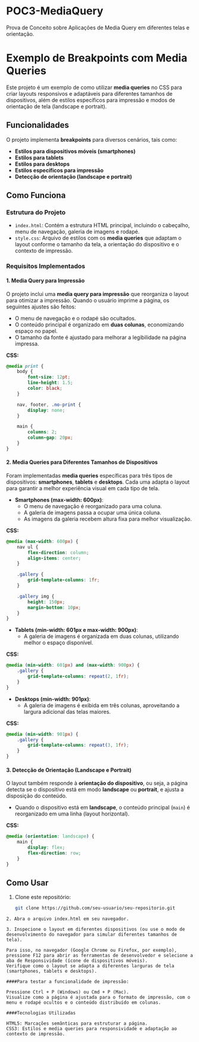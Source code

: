 # POC3-MediaQuery
Prova de Conceito sobre Aplicações de Media Query em diferentes telas e orientação.
# Exemplo de Breakpoints com Media Queries

Este projeto é um exemplo de como utilizar **media queries** no CSS para criar layouts responsivos e adaptáveis para diferentes tamanhos de dispositivos, além de estilos específicos para impressão e modos de orientação de tela (landscape e portrait).

## Funcionalidades

O projeto implementa **breakpoints** para diversos cenários, tais como:

- **Estilos para dispositivos móveis (smartphones)**
- **Estilos para tablets**
- **Estilos para desktops**
- **Estilos específicos para impressão**
- **Detecção de orientação (landscape e portrait)**

## Como Funciona

### Estrutura do Projeto

- `index.html`: Contém a estrutura HTML principal, incluindo o cabeçalho, menu de navegação, galeria de imagens e rodapé.
- `style.css`: Arquivo de estilos com os **media queries** que adaptam o layout conforme o tamanho da tela, a orientação do dispositivo e o contexto de impressão.

### Requisitos Implementados

#### 1. Media Query para Impressão

O projeto inclui uma **media query para impressão** que reorganiza o layout para otimizar a impressão. Quando o usuário imprime a página, os seguintes ajustes são feitos:

- O menu de navegação e o rodapé são ocultados.
- O conteúdo principal é organizado em **duas colunas**, economizando espaço no papel.
- O tamanho da fonte é ajustado para melhorar a legibilidade na página impressa.

**CSS:**
```css
@media print {
    body {
        font-size: 12pt;
        line-height: 1.5;
        color: black;
    }

    nav, footer, .no-print {
        display: none;
    }

    main {
        columns: 2;
        column-gap: 20px;
    }
}
```

#### 2. Media Queries para Diferentes Tamanhos de Dispositivos

Foram implementadas **media queries** específicas para três tipos de dispositivos: **smartphones**, **tablets** e **desktops**. Cada uma adapta o layout para garantir a melhor experiência visual em cada tipo de tela.

- **Smartphones (max-width: 600px)**:
    - O menu de navegação é reorganizado para uma coluna.
    - A galeria de imagens passa a ocupar uma única coluna.
    - As imagens da galeria recebem altura fixa para melhor visualização.

**CSS:**
```css
@media (max-width: 600px) {
    nav ul {
        flex-direction: column;
        align-items: center;
    }

    .gallery {
        grid-template-columns: 1fr;
    }

    .gallery img {
        height: 150px;
        margin-bottom: 10px;
    }
}
```
- **Tablets (min-width: 601px e max-width: 900px)**:
    - A galeria de imagens é organizada em duas colunas, utilizando melhor o espaço disponível.

**CSS:**
```css
@media (min-width: 601px) and (max-width: 900px) {
    .gallery {
        grid-template-columns: repeat(2, 1fr);
    }
}
```
- **Desktops (min-width: 901px)**:
    - A galeria de imagens é exibida em três colunas, aproveitando a largura adicional das telas maiores.

**CSS:**
```css
@media (min-width: 901px) {
    .gallery {
        grid-template-columns: repeat(3, 1fr);
    }
}
```
#### 3. Detecção de Orientação (Landscape e Portrait)

O layout também responde à **orientação do dispositivo**, ou seja, a página detecta se o dispositivo está em modo **landscape** ou **portrait**, e ajusta a disposição do conteúdo.

- Quando o dispositivo está em **landscape**, o conteúdo principal (`main`) é reorganizado em uma linha (layout horizontal).

**CSS:**
```css
@media (orientation: landscape) {
    main {
        display: flex;
        flex-direction: row;
    }
}
```
## Como Usar

1. Clone este repositório:
   ```bash
   git clone https://github.com/seu-usuario/seu-repositorio.git
```
2. Abra o arquivo index.html em seu navegador.

3. Inspecione o layout em diferentes dispositivos (ou use o modo de desenvolvimento do navegador para simular diferentes tamanhos de tela).

Para isso, no navegador (Google Chrome ou Firefox, por exemplo), pressione F12 para abrir as ferramentas de desenvolvedor e selecione a aba de Responsividade (ícone de dispositivos móveis).
Verifique como o layout se adapta a diferentes larguras de tela (smartphones, tablets e desktops).

####Para testar a funcionalidade de impressão:

Pressione Ctrl + P (Windows) ou Cmd + P (Mac).
Visualize como a página é ajustada para o formato de impressão, com o menu e rodapé ocultos e o conteúdo distribuído em colunas.

####Tecnologias Utilizadas

HTML5: Marcações semânticas para estruturar a página.
CSS3: Estilos e media queries para responsividade e adaptação ao contexto de impressão.

